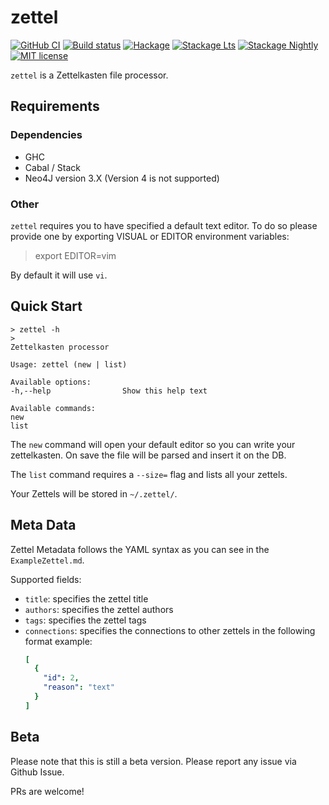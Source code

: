 # zettel

[![GitHub CI](https://github.com/bolt12/zettel/workflows/CI/badge.svg)](https://github.com/bolt12/zettel/actions)
[![Build status](https://img.shields.io/travis/bolt12/zettel.svg?logo=travis)](https://travis-ci.org/bolt12/zettel)
[![Hackage](https://img.shields.io/hackage/v/zettel.svg?logo=haskell)](https://hackage.haskell.org/package/zettel)
[![Stackage Lts](http://stackage.org/package/zettel/badge/lts)](http://stackage.org/lts/package/zettel)
[![Stackage Nightly](http://stackage.org/package/zettel/badge/nightly)](http://stackage.org/nightly/package/zettel)
[![MIT license](https://img.shields.io/badge/license-MIT-blue.svg)](LICENSE)

`zettel` is a Zettelkasten file processor.

## Requirements

### Dependencies

- GHC
- Cabal / Stack
- Neo4J version 3.X (Version 4 is not supported)

### Other

`zettel` requires you to have specified a default text editor. To do so please provide one
by exporting VISUAL or EDITOR environment variables:

> export EDITOR=vim

By default it will use `vi`.

## Quick Start

```shell
> zettel -h
>
Zettelkasten processor

Usage: zettel (new | list)

Available options:
-h,--help                Show this help text

Available commands:
new
list
```

The `new` command will open your default editor so you can write your zettelkasten. On
save the file will be parsed and insert it on the DB.

The `list` command requires a `--size=` flag and lists all your zettels.

Your Zettels will be stored in `~/.zettel/`.

## Meta Data

Zettel Metadata follows the YAML syntax as you can see in the `ExampleZettel.md`.

Supported fields:

- `title`: specifies the zettel title
- `authors`: specifies the zettel authors
- `tags`: specifies the zettel tags
- `connections`: specifies the connections to other zettels in the following format
  example:
  ```YAML
  [
    {
      "id": 2,
      "reason": "text"
    }
  ]
  ```

## Beta

Please note that this is still a beta version. Please report any issue via Github Issue.

PRs are welcome!
